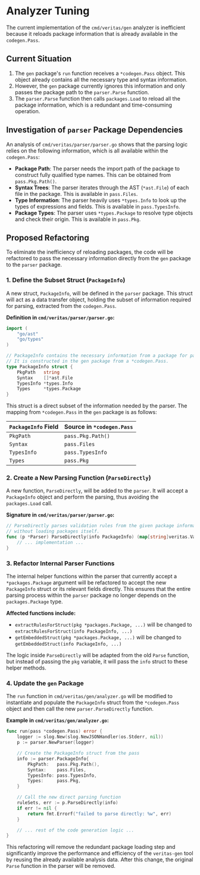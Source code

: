 # Analyzer Tuning

The current implementation of the `cmd/veritas/gen` analyzer is inefficient because it reloads package information that is already available in the `codegen.Pass`.

## Current Situation

1.  The `gen` package's `run` function receives a `*codegen.Pass` object. This object already contains all the necessary type and syntax information.
2.  However, the `gen` package currently ignores this information and only passes the package path to the `parser.Parse` function.
3.  The `parser.Parse` function then calls `packages.Load` to reload all the package information, which is a redundant and time-consuming operation.

## Investigation of `parser` Package Dependencies

An analysis of `cmd/veritas/parser/parser.go` shows that the parsing logic relies on the following information, which is all available within the `codegen.Pass`:

*   **Package Path**: The parser needs the import path of the package to construct fully qualified type names. This can be obtained from `pass.Pkg.Path()`.
*   **Syntax Trees**: The parser iterates through the AST (`*ast.File`) of each file in the package. This is available in `pass.Files`.
*   **Type Information**: The parser heavily uses `*types.Info` to look up the types of expressions and fields. This is available in `pass.TypesInfo`.
*   **Package Types**: The parser uses `*types.Package` to resolve type objects and check their origin. This is available in `pass.Pkg`.

## Proposed Refactoring

To eliminate the inefficiency of reloading packages, the code will be refactored to pass the necessary information directly from the `gen` package to the `parser` package.

### 1. Define the Subset Struct (`PackageInfo`)

A new struct, `PackageInfo`, will be defined in the `parser` package. This struct will act as a data transfer object, holding the subset of information required for parsing, extracted from the `codegen.Pass`.

**Definition in `cmd/veritas/parser/parser.go`:**
```go
import (
	"go/ast"
	"go/types"
)

// PackageInfo contains the necessary information from a package for parsing.
// It is constructed in the gen package from a *codegen.Pass.
type PackageInfo struct {
	PkgPath   string
	Syntax    []*ast.File
	TypesInfo *types.Info
	Types     *types.Package
}
```

This struct is a direct subset of the information needed by the parser. The mapping from `*codegen.Pass` in the `gen` package is as follows:

| `PackageInfo` Field | Source in `*codegen.Pass` |
| ------------------- | ------------------------- |
| `PkgPath`           | `pass.Pkg.Path()`         |
| `Syntax`            | `pass.Files`              |
| `TypesInfo`         | `pass.TypesInfo`          |
| `Types`             | `pass.Pkg`                |

### 2. Create a New Parsing Function (`ParseDirectly`)

A new function, `ParseDirectly`, will be added to the `parser`. It will accept a `PackageInfo` object and perform the parsing, thus avoiding the `packages.Load` call.

**Signature in `cmd/veritas/parser/parser.go`:**
```go
// ParseDirectly parses validation rules from the given package information
// without loading packages itself.
func (p *Parser) ParseDirectly(info PackageInfo) (map[string]veritas.ValidationRuleSet, error) {
    // ... implementation ...
}
```

### 3. Refactor Internal Parser Functions

The internal helper functions within the parser that currently accept a `*packages.Package` argument will be refactored to accept the new `PackageInfo` struct or its relevant fields directly. This ensures that the entire parsing process within the `parser` package no longer depends on the `packages.Package` type.

**Affected functions include:**
*   `extractRulesForStruct(pkg *packages.Package, ...)` will be changed to `extractRulesForStruct(info PackageInfo, ...)`
*   `getEmbeddedStruct(pkg *packages.Package, ...)` will be changed to `getEmbeddedStruct(info PackageInfo, ...)`

The logic inside `ParseDirectly` will be adapted from the old `Parse` function, but instead of passing the `pkg` variable, it will pass the `info` struct to these helper methods.

### 4. Update the `gen` Package

The `run` function in `cmd/veritas/gen/analyzer.go` will be modified to instantiate and populate the `PackageInfo` struct from the `*codegen.Pass` object and then call the new `parser.ParseDirectly` function.

**Example in `cmd/veritas/gen/analyzer.go`:**
```go
func run(pass *codegen.Pass) error {
	logger := slog.New(slog.NewJSONHandler(os.Stderr, nil))
	p := parser.NewParser(logger)

	// Create the PackageInfo struct from the pass
	info := parser.PackageInfo{
		PkgPath:   pass.Pkg.Path(),
		Syntax:    pass.Files,
		TypesInfo: pass.TypesInfo,
		Types:     pass.Pkg,
	}

	// Call the new direct parsing function
	ruleSets, err := p.ParseDirectly(info)
	if err != nil {
		return fmt.Errorf("failed to parse directly: %w", err)
	}

	// ... rest of the code generation logic ...
}
```

This refactoring will remove the redundant package loading step and significantly improve the performance and efficiency of the `veritas-gen` tool by reusing the already available analysis data. After this change, the original `Parse` function in the parser will be removed.
